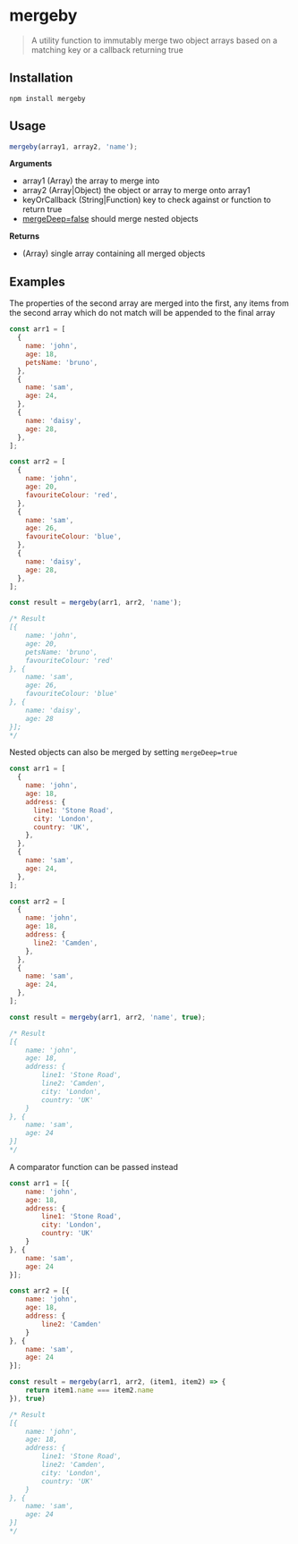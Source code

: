 # mergeby

> A utility function to immutably merge two object arrays based on a matching key or a callback returning true

## Installation

    npm install mergeby

## Usage

```js
mergeby(array1, array2, 'name');
```

**Arguments**

- array1 (Array) the array to merge into
- array2 (Array|Object) the object or array to merge onto array1
- keyOrCallback (String|Function) key to check against or function to return true
- [mergeDeep=false](Boolean) should merge nested objects

**Returns**

- (Array) single array containing all merged objects

## Examples

The properties of the second array are merged into the first, any items from the second array which do not match will be appended to the final array

```js
const arr1 = [
  {
    name: 'john',
    age: 18,
    petsName: 'bruno',
  },
  {
    name: 'sam',
    age: 24,
  },
  {
    name: 'daisy',
    age: 28,
  },
];

const arr2 = [
  {
    name: 'john',
    age: 20,
    favouriteColour: 'red',
  },
  {
    name: 'sam',
    age: 26,
    favouriteColour: 'blue',
  },
  {
    name: 'daisy',
    age: 28,
  },
];

const result = mergeby(arr1, arr2, 'name');

/* Result
[{
    name: 'john',
    age: 20,
    petsName: 'bruno',
    favouriteColour: 'red'
}, {
    name: 'sam',
    age: 26,
    favouriteColour: 'blue'
}, {
    name: 'daisy',
    age: 28
}];
*/
```

Nested objects can also be merged by setting `mergeDeep=true`

```js
const arr1 = [
  {
    name: 'john',
    age: 18,
    address: {
      line1: 'Stone Road',
      city: 'London',
      country: 'UK',
    },
  },
  {
    name: 'sam',
    age: 24,
  },
];

const arr2 = [
  {
    name: 'john',
    age: 18,
    address: {
      line2: 'Camden',
    },
  },
  {
    name: 'sam',
    age: 24,
  },
];

const result = mergeby(arr1, arr2, 'name', true);

/* Result
[{
    name: 'john',
    age: 18,
    address: {
        line1: 'Stone Road',
        line2: 'Camden',
        city: 'London',
        country: 'UK'
    }
}, {
    name: 'sam',
    age: 24
}]
*/
```

A comparator function can be passed instead

```js
const arr1 = [{
    name: 'john',
    age: 18,
    address: {
        line1: 'Stone Road',
        city: 'London',
        country: 'UK'
    }
}, {
    name: 'sam',
    age: 24
}];

const arr2 = [{
    name: 'john',
    age: 18,
    address: {
        line2: 'Camden'
    }
}, {
    name: 'sam',
    age: 24
}];

const result = mergeby(arr1, arr2, (item1, item2) => {
    return item1.name === item2.name
}), true)

/* Result
[{
    name: 'john',
    age: 18,
    address: {
        line1: 'Stone Road',
        line2: 'Camden',
        city: 'London',
        country: 'UK'
    }
}, {
    name: 'sam',
    age: 24
}]
*/

```

